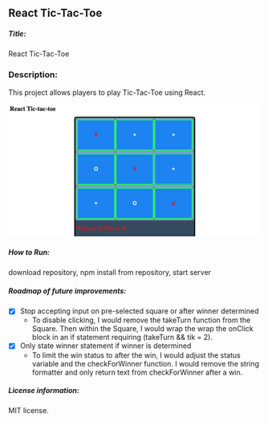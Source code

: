 ## React Tic-Tac-Toe
##### Title:
  React Tic-Tac-Toe
### Description: 
  This project allows players to play Tic-Tac-Toe using React.
  
![Tic-Tac-Toe](screen.png)

##### How to Run: 
  download repository, npm install from repository, start server
  
##### Roadmap of future improvements: 
  - [x] Stop accepting input on pre-selected square or after winner determined
    - To disable clicking, I would remove the takeTurn function from the Square. Then within the Square, I would wrap the wrap the onClick block in an if statement requiring (takeTurn && tik = 2).
  - [x] Only state winner statement if winner is determined
    - To limit the win status to after the win, I would adjust the status variable and the checkForWinner function. I would remove the string formatter and only return text from checkForWinner after a win.
 
##### License information: 
  MIT license. 